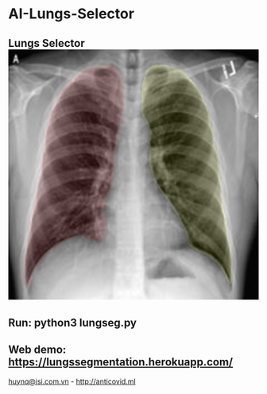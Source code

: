 # AI-Lungs-Selector
Lungs Selector<br>
![Sau](https://github.com/huyremy/AI-LungSelector/blob/main/test.png)
-
Run: python3 lungseg.py
-
Web demo: https://lungssegmentation.herokuapp.com/
-
huynq@isi.com.vn - http://anticovid.ml
